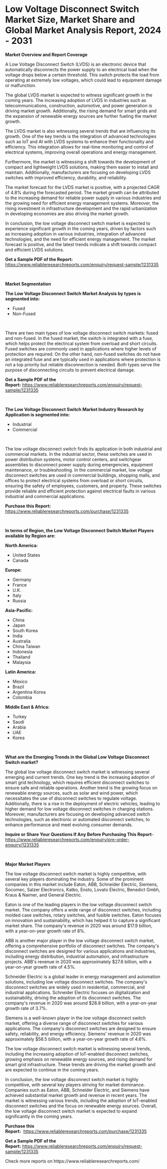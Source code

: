 <p><h1>Low Voltage Disconnect Switch Market Size, Market Share and Global Market Analysis Report, 2024 - 2031</h1></p><p><strong>Market Overview and Report Coverage</strong></p>
<p><p>A Low Voltage Disconnect Switch (LVDS) is an electronic device that automatically disconnects the power supply to an electrical load when the voltage drops below a certain threshold. This switch protects the load from operating at extremely low voltages, which could lead to equipment damage or malfunction.</p><p>The global LVDS market is expected to witness significant growth in the coming years. The increasing adoption of LVDS in industries such as telecommunications, construction, automotive, and power generation is driving market growth. Additionally, the rising demand for smart grids and the expansion of renewable energy sources are further fueling the market growth.</p><p>The LVDS market is also witnessing several trends that are influencing its growth. One of the key trends is the integration of advanced technologies such as IoT and AI with LVDS systems to enhance their functionality and efficiency. This integration allows for real-time monitoring and control of electrical systems, improving overall operations and energy management.</p><p>Furthermore, the market is witnessing a shift towards the development of compact and lightweight LVDS solutions, making them easier to install and maintain. Additionally, manufacturers are focusing on developing LVDS switches with improved efficiency, durability, and reliability.</p><p>The market forecast for the LVDS market is positive, with a projected CAGR of 4.8% during the forecasted period. The market growth can be attributed to the increasing demand for reliable power supply in various industries and the growing need for efficient energy management systems. Moreover, the rising investment in infrastructure development and the rapid urbanization in developing economies are also driving the market growth.</p><p>In conclusion, the low voltage disconnect switch market is expected to experience significant growth in the coming years, driven by factors such as increasing adoption in various industries, integration of advanced technologies, and the need for efficient energy management. The market forecast is positive, and the latest trends indicate a shift towards compact and efficient LVDS solutions.</p></p>
<p><strong>Get a Sample PDF of the Report:</strong> <a href="https://www.reliableresearchreports.com/enquiry/request-sample/1231335">https://www.reliableresearchreports.com/enquiry/request-sample/1231335</a></p>
<p>&nbsp;</p>
<p><strong>Market Segmentation</strong></p>
<p><strong>The Low Voltage Disconnect Switch Market Analysis by types is segmented into:</strong></p>
<p><ul><li>Fused</li><li>Non-Fused</li></ul></p>
<p>&nbsp;</p>
<p><p>There are two main types of low voltage disconnect switch markets: fused and non-fused. In the fused market, the switch is integrated with a fuse, which helps protect the electrical system from overload and short circuits. Fused switches are commonly used in applications where higher levels of protection are required. On the other hand, non-fused switches do not have an integrated fuse and are typically used in applications where protection is not a top priority but reliable disconnection is needed. Both types serve the purpose of disconnecting circuits to prevent electrical damage.</p></p>
<p><strong>Get a Sample PDF of the Report:</strong>&nbsp;<a href="https://www.reliableresearchreports.com/enquiry/request-sample/1231335">https://www.reliableresearchreports.com/enquiry/request-sample/1231335</a></p>
<p>&nbsp;</p>
<p><strong>The Low Voltage Disconnect Switch Market Industry Research by Application is segmented into:</strong></p>
<p><ul><li>Industrial</li><li>Commercial</li></ul></p>
<p>&nbsp;</p>
<p><p>The low voltage disconnect switch finds its application in both industrial and commercial markets. In the industrial sector, these switches are used in power distribution systems, motor control centers, and switchgear assemblies to disconnect power supply during emergencies, equipment maintenance, or troubleshooting. In the commercial market, low voltage disconnect switches are used in commercial buildings, shopping malls, and offices to protect electrical systems from overload or short circuits, ensuring the safety of employees, customers, and property. These switches provide reliable and efficient protection against electrical faults in various industrial and commercial applications.</p></p>
<p><strong>Purchase this Report:</strong>&nbsp; <a href="https://www.reliableresearchreports.com/purchase/1231335">https://www.reliableresearchreports.com/purchase/1231335</a></p>
<p>&nbsp;</p>
<p><strong>In terms of Region, the Low Voltage Disconnect Switch Market Players available by Region are:</strong></p>
<p>
    <p> <strong> North America: </strong>
        <ul>
            <li>United States</li>
            <li>Canada</li>
        </ul>
        </p> 
    <p> <strong> Europe: </strong>
        <ul>
            <li>Germany</li>
            <li>France</li>
            <li>U.K.</li>
            <li>Italy</li>
            <li>Russia</li>
        </ul>
        </p> 
    <p> <strong> Asia-Pacific: </strong>
        <ul>
            <li>China</li>
            <li>Japan</li>
            <li>South Korea</li>
            <li>India</li>
            <li>Australia</li>
            <li>China Taiwan</li>
            <li>Indonesia</li>
            <li>Thailand</li>
            <li>Malaysia</li>
        </ul>
        </p> 
    <p> <strong> Latin America: </strong>
        <ul>
            <li>Mexico</li>
            <li>Brazil</li>
            <li>Argentina Korea</li>
            <li>Colombia</li>
        </ul>
        </p> 
    <p> <strong> Middle East & Africa: </strong>
        <ul>
            <li>Turkey</li>
            <li>Saudi</li>
            <li>Arabia</li>
            <li>UAE</li>
            <li>Korea</li>
        </ul>
    </p>
    </p>
<p>&nbsp;</p>
<p><strong>What are the Emerging Trends in the Global Low Voltage Disconnect Switch market?</strong></p>
<p><p>The global low voltage disconnect switch market is witnessing several emerging and current trends. One key trend is the increasing adoption of smart grid technology, which requires efficient disconnect switches to ensure safe and reliable operations. Another trend is the growing focus on renewable energy sources, such as solar and wind power, which necessitates the use of disconnect switches to regulate voltage. Additionally, there is a rise in the deployment of electric vehicles, leading to higher demand for low voltage disconnect switches in charging stations. Moreover, manufacturers are focusing on developing advanced switch technologies, such as electronic or automated disconnect switches, to enhance performance and meet evolving consumer demands.</p></p>
<p><strong>Inquire or Share Your Questions If Any Before Purchasing This Report</strong>- <a href="https://www.reliableresearchreports.com/enquiry/pre-order-enquiry/1231335">https://www.reliableresearchreports.com/enquiry/pre-order-enquiry/1231335</a></p>
<p>&nbsp;</p>
<p><strong>Major Market Players</strong></p>
<p><p>The low voltage disconnect switch market is highly competitive, with several key players dominating the industry. Some of the prominent companies in this market include Eaton, ABB, Schneider Electric, Siemens, Socomec, Salzer Electronics, Katko, Ensto, Lovato Electric, Benedict Gmbh, Kraus & Naimer, and General Electric.</p><p>Eaton is one of the leading players in the low voltage disconnect switch market. The company offers a wide range of disconnect switches, including molded case switches, rotary switches, and fusible switches. Eaton focuses on innovation and sustainability, which has helped it to capture a significant market share. The company's revenue in 2020 was around $17.9 billion, with a year-on-year growth rate of 8%.</p><p>ABB is another major player in the low voltage disconnect switch market, offering a comprehensive portfolio of disconnect switches. The company's disconnect switches are designed for various applications and industries, including energy distribution, industrial automation, and infrastructure projects. ABB's revenue in 2020 was approximately $27.6 billion, with a year-on-year growth rate of 4.5%.</p><p>Schneider Electric is a global leader in energy management and automation solutions, including low voltage disconnect switches. The company's disconnect switches are widely used in residential, commercial, and industrial applications. Schneider Electric focuses on digitalization and sustainability, driving the adoption of its disconnect switches. The company's revenue in 2020 was around $28.8 billion, with a year-on-year growth rate of 3.7%.</p><p>Siemens is a well-known player in the low voltage disconnect switch market, offering a diverse range of disconnect switches for various applications. The company's disconnect switches are designed to ensure safety, reliability, and energy efficiency. Siemens' revenue in 2020 was approximately $58.5 billion, with a year-on-year growth rate of 4.6%.</p><p>The low voltage disconnect switch market is witnessing several trends, including the increasing adoption of IoT-enabled disconnect switches, growing emphasis on renewable energy sources, and rising demand for smart grid infrastructure. These trends are driving the market growth and are expected to continue in the coming years.</p><p>In conclusion, the low voltage disconnect switch market is highly competitive, with several key players striving for market dominance. Companies such as Eaton, ABB, Schneider Electric, and Siemens have achieved substantial market growth and revenue in recent years. The market is witnessing various trends, including the adoption of IoT-enabled disconnect switches and the focus on renewable energy sources. Overall, the low voltage disconnect switch market is expected to expand significantly in the coming years.</p></p>
<p><strong>Purchase this Report:</strong>&nbsp;&nbsp;<a href="https://www.reliableresearchreports.com/purchase/1231335">https://www.reliableresearchreports.com/purchase/1231335</a></p>
<p></p>
<p><strong>Get a Sample PDF of the Report:</strong>&nbsp;<a href="https://www.reliableresearchreports.com/enquiry/request-sample/1231335">https://www.reliableresearchreports.com/enquiry/request-sample/1231335</a></p>
<p>Check more reports on https://www.reliableresearchreports.com/</p>